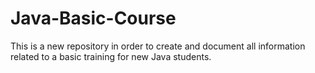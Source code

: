 # Java-Basic-Course
This is a new repository in order to create and document all information related to a basic training for new Java students.
